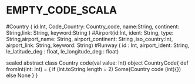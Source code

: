 # EMPTY_CODE_SCALA

#Country ( id:Int, Code_Country: Country_code, name:String, continent: String,link: String, keyword:String )
#Airport(id:Int, ident: String, type: String,airport_name: String, airport_continent: String ,iso_country:Int, airport_link: String, keyword: String)
#Runway ( id : Int, airport_ident: String, le_latitude_deg : float, le_longitude_deg : float)




sealed abstract class Country code(val value: Int)
object CountryCode{
def fromInt(int: Int) = {
if (int.toString.length = 2)
Some(Country code (int){})
else
None
}
}
